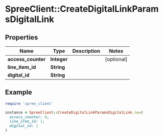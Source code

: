 # SpreeClient::CreateDigitalLinkParamsDigitalLink

## Properties

| Name | Type | Description | Notes |
| ---- | ---- | ----------- | ----- |
| **access_counter** | **Integer** |  | [optional] |
| **line_item_id** | **String** |  |  |
| **digital_id** | **String** |  |  |

## Example

```ruby
require 'spree_client'

instance = SpreeClient::CreateDigitalLinkParamsDigitalLink.new(
  access_counter: 0,
  line_item_id: 1,
  digital_id: 1
)
```

